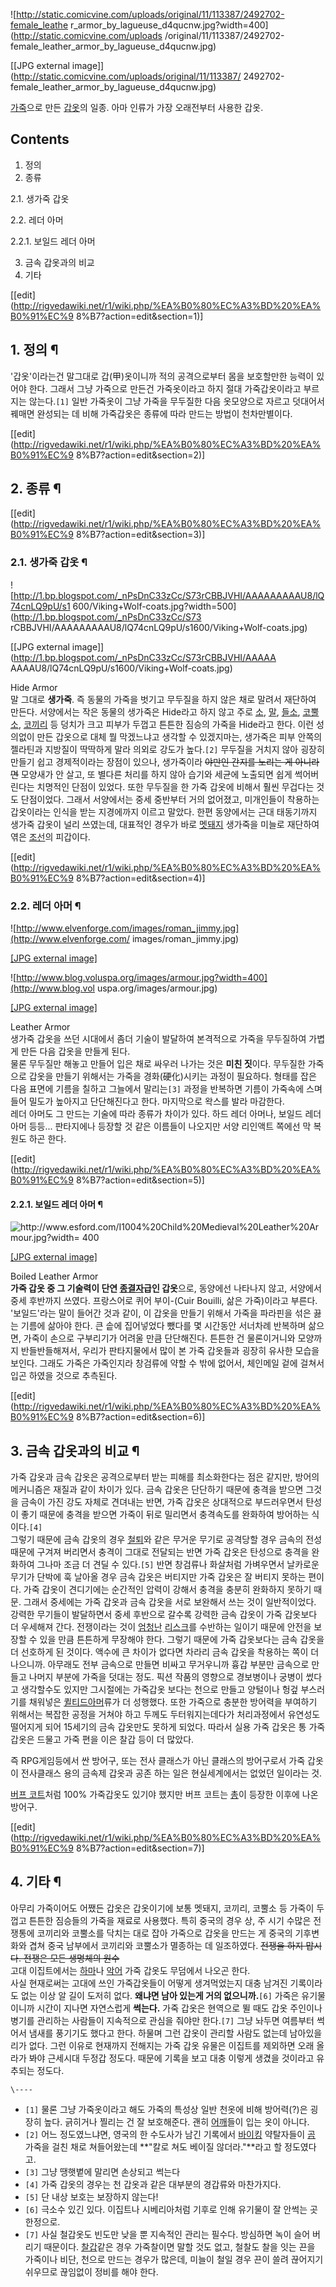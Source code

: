 ![http://static.comicvine.com/uploads/original/11/113387/2492702-female_leathe
r_armor_by_lagueuse_d4qucnw.jpg?width=400](http://static.comicvine.com/uploads
/original/11/113387/2492702-female_leather_armor_by_lagueuse_d4qucnw.jpg)

[[JPG external image]](http://static.comicvine.com/uploads/original/11/113387/
2492702-female_leather_armor_by_lagueuse_d4qucnw.jpg)

  
[가죽](%EA%B0%80%EC%A3%BD.md)으로 만든 [갑옷](%EA%B0%91%EC%98%B7.md)의 일종. 아마 인류가
가장 오래전부터 사용한 갑옷.

## Contents

    

1. 정의 
2. 종류 
    

2.1. 생가죽 갑옷

2.2. 레더 아머

    

2.2.1. 보일드 레더 아머

3. 금속 갑옷과의 비교 
4. 기타 

[[edit](http://rigvedawiki.net/r1/wiki.php/%EA%B0%80%EC%A3%BD%20%EA%B0%91%EC%9
8%B7?action=edit&section=1)]

## 1. 정의 ¶

  

'갑옷'이라는건 말그대로 갑(甲)옷이니까 적의 공격으로부터 몸을 보호할만한 능력이 있어야 한다. 그래서 그냥 가죽으로 만든건 가죽옷이라고
하지 절대 가죽갑옷이라고 부르지는 않는다.`[1]` 일반 가죽옷이 그냥 가죽을 무두질한 다음 옷모양으로 자르고 덧대어서 꿰매면 완성되는 데
비해 가죽갑옷은 종류에 따라 만드는 방법이 천차만별이다.

  

[[edit](http://rigvedawiki.net/r1/wiki.php/%EA%B0%80%EC%A3%BD%20%EA%B0%91%EC%9
8%B7?action=edit&section=2)]

## 2. 종류 ¶

  

[[edit](http://rigvedawiki.net/r1/wiki.php/%EA%B0%80%EC%A3%BD%20%EA%B0%91%EC%9
8%B7?action=edit&section=3)]

### 2.1. 생가죽 갑옷 ¶

![http://1.bp.blogspot.com/_nPsDnC33zCc/S73rCBBJVHI/AAAAAAAAAU8/lQ74cnLQ9pU/s1
600/Viking+Wolf-coats.jpg?width=500](http://1.bp.blogspot.com/_nPsDnC33zCc/S73
rCBBJVHI/AAAAAAAAAU8/lQ74cnLQ9pU/s1600/Viking+Wolf-coats.jpg)

[[JPG external image]](http://1.bp.blogspot.com/_nPsDnC33zCc/S73rCBBJVHI/AAAAA
AAAAU8/lQ74cnLQ9pU/s1600/Viking+Wolf-coats.jpg)

  
Hide Armor  
말 그대로 **생가죽**. 즉 동물의 가죽을 벗기고 무두질을 하지 않은 채로 말려서 재단하여 만든다. 서양에서는 작은 동물의 생가죽은
Hide라고 하지 않고 주로 [소](%EC%86%8C.md), [말](%EB%A7%90.md),
[들소](%EB%93%A4%EC%86%8C.md), [코뿔소](%EC%BD%94%EB%BF%94%EC%86%8C.md),
[코끼리](%EC%BD%94%EB%81%BC%EB%A6%AC.md) 등 덩치가 크고 피부가 두껍고 튼튼한 짐승의 가죽을 Hide라고
한다. 이런 성의없이 만든 갑옷으로 대체 뭘 막겠느냐고 생각할 수 있겠지마는, 생가죽은 피부 안쪽의 젤라틴과 지방질이 딱딱하게 말라 의외로
강도가 높다.`[2]` 무두질을 거치지 않아 굉장히 만들기 쉽고 경제적이라는 장점이 있으나, 생가죽이라 <del>야만인 간지를 노리는 게
아니라면</del> 모양새가 안 살고, 또 별다른 처리를 하지 않아 습기와 세균에 노출되면 쉽게 썩어버린다는 치명적인 단점이 있었다. 또한
무두질을 한 가죽 갑옷에 비해서 훨씬 무겁다는 것도 단점이었다. 그래서 서양에서는 중세 중반부터 거의 없어졌고, 미개인들이 착용하는
갑옷이라는 인식을 받는 지경에까지 이르고 말았다. 한편 동양에서는 근대 태동기까지 생가죽 갑옷이 널리 쓰였는데, 대표적인 경우가 바로
[멧돼지](%EB%A9%A7%EB%8F%BC%EC%A7%80.md) 생가죽을 미늘로 재단하여 엮은
[조선](%EC%A1%B0%EC%84%A0.md)의 피갑이다.

  
  

[[edit](http://rigvedawiki.net/r1/wiki.php/%EA%B0%80%EC%A3%BD%20%EA%B0%91%EC%9
8%B7?action=edit&section=4)]

### 2.2. 레더 아머 ¶

![http://www.elvenforge.com/images/roman_jimmy.jpg](http://www.elvenforge.com/
images/roman_jimmy.jpg)

[[JPG external image]](http://www.elvenforge.com/images/roman_jimmy.jpg)

![http://www.blog.voluspa.org/images/armour.jpg?width=400](http://www.blog.vol
uspa.org/images/armour.jpg)

[[JPG external image]](http://www.blog.voluspa.org/images/armour.jpg)

  

Leather Armor  
생가죽 갑옷을 쓰던 시대에서 좀더 기술이 발달하여 본격적으로 가죽을 무두질하여 가볍게 만든 다음 갑옷을 만들게 된다.  
물론 무두질만 해놓고 만들어 입은 채로 싸우러 나가는 것은 **미친 짓**이다. 무두질한 가죽으로 갑옷을 만들기 위해서는 가죽을
경화(硬化)시키는 과정이 필요하다. 형태를 잡은 다음 표면에 기름을 칠하고 그늘에서 말리는`[3]` 과정을 반복하면 기름이 가죽속에 스며들어
밀도가 높아지고 단단해진다고 한다. 마지막으로 왁스를 발라 마감한다.  
레더 아머도 그 만드는 기술에 따라 종류가 차이가 있다. 하드 레더 아머나, 보일드 레더 아머 등등... 판타지에나 등장할 것 같은 이름들이
나오지만 서양 리인액트 쪽에선 막 복원도 하곤 한다.

  

[[edit](http://rigvedawiki.net/r1/wiki.php/%EA%B0%80%EC%A3%BD%20%EA%B0%91%EC%9
8%B7?action=edit&section=5)]

#### 2.2.1. 보일드 레더 아머 ¶

![http://www.esford.com/I1004%20Child%20Medieval%20Leather%20Armour.jpg?width=
400](http://www.esford.com/I1004%20Child%20Medieval%20Leather%20Armour.jpg)

[[JPG external
image]](http://www.esford.com/I1004%20Child%20Medieval%20Leather%20Armour.jpg)

  
Boiled Leather Armor  
**가죽 갑옷 중 그 기술력이 단연 [종결자](%EC%A2%85%EA%B2%B0%EC%9E%90.md)급인 갑옷**으로, 동양에선 나타나지 않고, 서양에서 중세 후반까지 쓰였다. 프랑스어로 퀴어 부이-(Cuir Bouilli, 삶은 가죽)이라고 부른다. '보일드'라는 말이 들어간 것과 같이, 이 갑옷을 만들기 위해서 가죽을 파라핀을 섞은 끓는 기름에 삶아야 한다. 큰 솥에 집어넣었다 뺐다를 몇 시간동안 서너차례 반복하며 삶으면, 가죽이 손으로 구부리기가 어려울 만큼 단단해진다. 튼튼한 건 물론이거니와 모양까지 반들반들해져서, 우리가 판타지물에서 많이 본 가죽 갑옷들과 굉장히 유사한 모습을 보인다. 그래도 가죽은 가죽인지라 창검류에 약할 수 밖에 없어서, 체인메일 겉에 걸쳐서 입곤 하였을 것으로 추측된다.

  

[[edit](http://rigvedawiki.net/r1/wiki.php/%EA%B0%80%EC%A3%BD%20%EA%B0%91%EC%9
8%B7?action=edit&section=6)]

## 3. 금속 갑옷과의 비교 ¶

  

가죽 갑옷과 금속 갑옷은 공격으로부터 받는 피해를 최소화한다는 점은 같지만, 방어의 메커니즘은 재질과 같이 차이가 있다. 금속 갑옷은
단단하기 때문에 충격을 받으면 그것을 금속이 가진 강도 자체로 견뎌내는 반면, 가죽 갑옷은 상대적으로 부드러우면서 탄성이 좋기 때문에 충격을
받으면 가죽이 뒤로 밀리면서 충격속도를 완화하여 방어하는 식이다.`[4]`  
그렇기 때문에 금속 갑옷의 경우 [철퇴](%EC%B2%A0%ED%87%B4.md)와 같은 무거운 무기로 공격당할 경우 금속의 전성
때문에 구겨져 버리면서 충격이 그대로 전달되는 반면 가죽 갑옷은 탄성으로 충격을 완화하여 그나마 조금 더 견딜 수 있다.`[5]` 반면
창검류나 화살처럼 가벼우면서 날카로운 무기가 단박에 훅 날아올 경우 금속 갑옷은 버티지만 가죽 갑옷은 잘 버티지 못하는 편이다. 가죽 갑옷이
견디기에는 순간적인 압력이 강해서 충격을 충분히 완화하지 못하기 때문. 그래서 중세에는 가죽 갑옷과 금속 갑옷을 서로 보완해서 쓰는 것이
일반적이었다.  
강력한 무기들이 발달하면서 중세 후반으로 갈수록 강력한 금속 갑옷이 가죽 갑옷보다 더 우세해져 간다. 전쟁이라는 것이
[엄청난](%EC%83%9D%EB%AA%85.md) [리스크](%EB%A6%AC%EC%8A%A4%ED%81%AC.md)를 수반하는
일이기 때문에 안전을 보장할 수 있을 만큼 튼튼하게 무장해야 한다. 그렇기 때문에 가죽 갑옷보다는 금속 갑옷을 더 선호하게 된 것이다.
액수에 큰 차이가 없다면 차라리 금속 갑옷을 착용하는 쪽이 더 나으니까. 아무래도 전부 금속으로 만들면 비싸고 무거우니까 흉갑 부분만
금속으로 만들고 나머지 부분에 가죽을 덧대는 정도. 픽션 작품의 영향으로 경보병이나 궁병이 썼다고 생각할수도 있지만 그시절에는 가죽갑옷
보다는 천으로 만들고 양털이나 헝겊 부스러기를 채워넣은 [퀼티드아머](%ED%80%BC%ED%8B%B0%EB%93%9C%20%EC%95%84%EB%A8%B8.md)류가 더 성행했다. 또한 가죽으로
충분한 방어력을 부여하기 위해서는 복잡한 공정을 거쳐야 하고 두께도 두터워지는데다가 처리과정에서 유연성도 떨어지게 되어 15세기의 금속
갑옷만도 못하게 되었다. 따라서 실용 가죽 갑옷은 통 가죽 갑옷은 드물고 가죽 편을 이은 찰갑 등이 더 많았다.

  

즉 RPG게임등에서 싼 방어구, 또는 전사 클래스가 아닌 클래스의 방어구로서 가죽 갑옷이 전사클래스 용의 금속제 갑옷과 공존 하는 일은
현실세계에서는 없었던 일이라는 것.

  

[버프 코트](%EB%B2%84%ED%94%84%20%EC%BD%94%ED%8A%B8.md)처럼 100% 가죽갑옷도 있기야 했지만 버프
코트는 [총](%EC%B4%9D.md)이 등장한 이후에 나온 방어구.

  

[[edit](http://rigvedawiki.net/r1/wiki.php/%EA%B0%80%EC%A3%BD%20%EA%B0%91%EC%9
8%B7?action=edit&section=7)]

## 4. 기타 ¶

아무리 가죽이어도 어쨌든 갑옷은 갑옷이기에 보통 멧돼지, 코끼리, 코뿔소 등 가죽이 두껍고 튼튼한 짐승들의 가죽을 재료로 사용했다. 특히
중국의 경우 상, 주 시기 수많은 전쟁통에 코끼리와 코뿔소를 닥치는 대로 잡아 가죽으로 갑옷을 만드는 게 중국의 기후변화와 겹쳐 중국
남부에서 코끼리와 코뿔소가 멸종하는 데 일조하였다. <del>전쟁을 하지 맙시다. 전쟁은 모든 생명체의 원수</del>  
고대 이집트에서는 [하마](%ED%95%98%EB%A7%88.md)나 [악어](%EC%95%85%EC%96%B4.md) 가죽
갑옷도 무덤에서 나오곤 한다.  
사실 현재로써는 고대에 쓰인 가죽갑옷들이 어떻게 생겨먹었는지 대충 남겨진 기록이라도 없는 이상 알 길이 도저히 없다. **왜냐면 남아 있는게
거의 없으니까.**`[6]` 가죽은 유기물이니까 시간이 지나면 자연스럽게 **썩는다.** 가죽 갑옷은 현역으로 뛸 때도 갑옷 주인이나 병기를
관리하는 사람들이 지속적으로 관심을 줘야만 한다.`[7]` 그냥 놔두면 여름부터 썩어서 냄새를 풍기기도 했다고 한다. 하물며 그런 갑옷이
관리할 사람도 없는데 남아있을 리가 없다. 그런 이유로 현재까지 전해지는 가죽 갑옷 유물은 이집트를 제외하면 오래 올라가 봐야 근세시대
두정갑 정도다. 때문에 기록을 보고 대충 이렇게 생겼을 것이라고 유추되는 정도다.

`\----`

  * `[1]` 물론 그냥 가죽옷이라고 해도 가죽의 특성상 일반 천옷에 비해 방어력(?)은 굉장히 높다. 긁히거나 찔리는 건 잘 보호해준다. 괜히 [어깨](%EC%96%B4%EA%B9%A8.md)들이 입는 옷이 아니다.
  * `[2]` 어느 정도였느냐면, 영국의 한 수도사가 남긴 기록에서 [바이킹](%EB%B0%94%EC%9D%B4%ED%82%B9.md) 약탈자들이 [곰](%EA%B3%B0.md) 가죽을 걸친 채로 쳐들어왔는데 **"칼로 쳐도 베이질 않더라."**라고 할 정도였다고.
  * `[3]` 그냥 땡햇볕에 말리면 손상되고 썩는다
  * `[4]` 가죽 갑옷의 경우는 천 갑옷과 같은 대부분의 경갑류와 마찬가지다.
  * `[5]` 단 내상 보호는 보장하지 않는다!
  * `[6]` 극소수 있긴 있다. 이집트나 시베리아처럼 기후로 인해 유기물이 잘 안썩는 곳 한정으로.
  * `[7]` 사실 철갑옷도 빈도만 낮을 뿐 지속적인 관리는 필수다. 방심하면 녹이 슬어 버리기 때문이다. [찰갑](%EC%B0%B0%EA%B0%91.md)같은 경우 가죽찰이면 말할 것도 없고, 철찰도 찰을 잇는 끈을 가죽이나 비단, 천으로 만드는 경우가 많은데, 미늘이 철일 경우 끈이 쓸려 끊어지기 쉬우므로 끊임없이 정비를 해야 한다.


